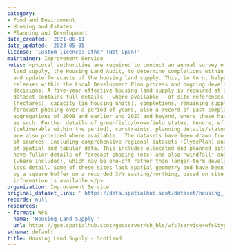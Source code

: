 ```yaml
---
category:
- Food and Environment
- Housing and Estates
- Planning and Development
date_created: '2021-06-11'
date_updated: '2023-05-05'
license: 'Custom licence: Other (Not Open)'
maintainer: Improvement Service
notes: <p>Local authorities are required to conduct an annual survey of the housing
  land supply, the Housing Land Audit, to determine completions within the timeframe
  and update forecasts of the housing land supply. This, in turn, helps inform land
  releases within the Local Development Plan process and ongoing development management
  decisions. A five-year effective housing land supply is required at all times.  This
  dataset contains full details - where available - of site references, site size
  (hectares), capacity (in housing units), completions, remaining supply and annual
  forecast phasing over a period of years, also a record of past completions, including
  aggregations of 2009 and earlier and 2027 and beyond, where these have been grouped
  as such. Further details of greenfield/brownfield status, tenure, effectiveness
  (deliverable within the period), constraints, planning details/status and developer
  are also provided where available.  The datasets have been drawn from a variety
  of sources, including comprehensive regional datasets (ClydePlan) and the joining
  of spatial and tabular data. This includes allocated and planned sites, which typically
  have fuller details of forecast phasing (etc) and also "windfall" and small sites
  (where included), which may be one-off rather than longer-term developments, with
  less detail. Some of these sites lack spatial geometry and have been represented
  by a square buffer on a recorded X/Y easting/northing, based on site size, if this
  information is available.</p>
organization: Improvement Service
original_dataset_link: ' https://data.spatialhub.scot/dataset/housing_land_supply-is'
records: null
resources:
- format: WFS
  name: 'Housing Land Supply '
  url: https://geo.spatialhub.scot/geoserver/sh_hls/wfs?service=wfs&typeName=sh_hls:pub_hls
schema: default
title: Housing Land Supply - Scotland
---
```

